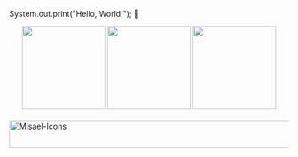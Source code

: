System.out.print("Hello, World!"); 👋

<div align="center">
  <img height="150em" src="https://c.tenor.com/gozG0DL2YbcAAAAC/dokk.gif">
  <img height="150em" src="https://github-readme-stats.vercel.app/api?username=misassauro&show_icons=true&theme=tokyonight&include_all_commits=true&count_private=true"/>
  <img height="150em" src="https://github-readme-stats.vercel.app/api/top-langs/?username=misassauro&layout=compact&langs_count=7&theme=tokyonight"/>
</div>
<div style="display: inline_block"><br>
  <img align="center" alt="Misael-Icons" height="50" width="800" src="https://skillicons.dev/icons?i=html,css,php,laravel,cs,dotnet,java,js,react,git">  
</div>
